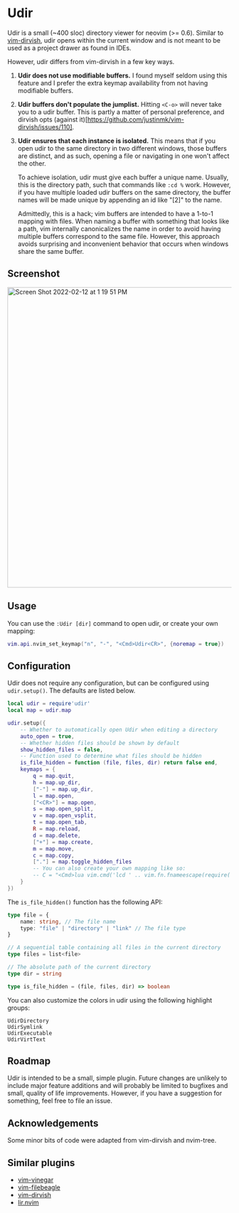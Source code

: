 # Udir

Udir is a small (~400 sloc) directory viewer for neovim (>= 0.6). Similar to
[vim-dirvish](https://github.com/justinmk/vim-dirvish), udir opens within the
current window and is not meant to be used as a project drawer as found in IDEs.

However, udir differs from vim-dirvish in a few key ways.

1) **Udir does not use modifiable buffers.** I found myself seldom using this
   feature and I prefer the extra keymap availability from not having modifiable
   buffers.

2) **Udir buffers don't populate the jumplist.**  Hitting `<C-o>` will never take
   you to a udir buffer. This is partly a matter of personal preference, and dirvish
   opts (against it)[https://github.com/justinmk/vim-dirvish/issues/110].

3) **Udir ensures that each instance is isolated.** This means that if you open
   udir to the same directory in two different windows, those buffers are distinct,
   and as such, opening a file or navigating in one won't affect the other.
   
   To achieve isolation, udir must give each buffer a unique name. Usually, this is
   the directory path, such that commands like `:cd %` work. However, if you have
   multiple loaded udir buffers on the same directory, the buffer names will be made
   unique by appending an id like "[2]" to the name.
   
   Admittedly, this is a hack; vim buffers are intended to have a 1-to-1 mapping
   with files. When naming a buffer with something that looks like a path, vim
   internally canonicalizes the name in order to avoid having multiple buffers
   correspond to the same file. However, this approach avoids surprising and
   inconvenient behavior that occurs when windows share the same buffer.

## Screenshot
<img width="676" alt="Screen Shot 2022-02-12 at 1 19 51 PM" src="https://user-images.githubusercontent.com/54521218/153728813-bcad4cb8-3494-482f-be05-7032f35fed81.png">

## Usage

You can use the `:Udir [dir]` command to open udir, or create your own mapping:
``` lua
vim.api.nvim_set_keymap("n", "-", "<Cmd>Udir<CR>", {noremap = true})
```


## Configuration

Udir does not require any configuration, but can be configured using `udir.setup()`.
The defaults are listed below.

```lua
local udir = require'udir'
local map = udir.map

udir.setup({
	-- Whether to automatically open Udir when editing a directory
	auto_open = true,
	-- Whether hidden files should be shown by default
	show_hidden_files = false,
	-- Function used to determine what files should be hidden
	is_file_hidden = function (file, files, dir) return false end, 
	keymaps = {
		q = map.quit,
		h = map.up_dir,
		["-"] = map.up_dir,
		l = map.open,
		["<CR>"] = map.open,
		s = map.open_split,
		v = map.open_vsplit,
		t = map.open_tab,
		R = map.reload,
		d = map.delete,
		["+"] = map.create,
		m = map.move,
		c = map.copy,
		["."] = map.toggle_hidden_files
		-- You can also create your own mapping like so:
		-- C = "<Cmd>lua vim.cmd('lcd ' .. vim.fn.fnameescape(require('udir.store').get().cwd))<Bar>pwd<CR>",
	}
})
```

The `is_file_hidden()` function has the following API:
```typescript
type file = {
	name: string, // The file name
	type: "file" | "directory" | "link" // The file type
}

// A sequential table containing all files in the current directory
type files = list<file>

// The absolute path of the current directory
type dir = string

type is_file_hidden = (file, files, dir) => boolean
```

You can also customize the colors in udir using the following highlight groups:
```
UdirDirectory
UdirSymlink
UdirExecutable
UdirVirtText
```

## Roadmap

Udir is intended to be a small, simple plugin. Future changes are unlikely to
include major feature additions and will probably be limited to bugfixes and
small, quality of life improvements. However, if you have a suggestion for
something, feel free to file an issue.

## Acknowledgements

Some minor bits of code were adapted from vim-dirvish and nvim-tree.

## Similar plugins

- [vim-vinegar](https://github.com/tpope/vim-vinegar)
- [vim-filebeagle](https://github.com/jeetsukumaran/vim-filebeagle)
- [vim-dirvish](https://github.com/justinmk/vim-dirvish)
- [lir.nvim](https://github.com/tamago324/lir.nvim)
